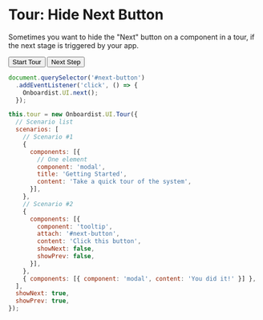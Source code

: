 # Tour: Hide Next Button

Sometimes you want to hide the "Next" button on a component in a tour, if the next stage is triggered by your app.

<div class="example">
  <button id="tour-button" @click="startTour()">Start Tour</button>
  <button id="next-button" @click="next()">Next Step</button>
</div>

```js
document.querySelector('#next-button')
  .addEventListener('click', () => {
    Onboardist.UI.next();
  });

this.tour = new Onboardist.UI.Tour({
  // Scenario list
  scenarios: [
    // Scenario #1
    {
      components: [{
        // One element
        component: 'modal',
        title: 'Getting Started',
        content: 'Take a quick tour of the system',
      }],
    },
    // Scenario #2
    {
      components: [{
        component: 'tooltip',
        attach: '#next-button', 
        content: 'Click this button',
        showNext: false,
        showPrev: false,
      }],
    },
    { components: [{ component: 'modal', content: 'You did it!' }] },
  ],
  showNext: true,
  showPrev: true,
});
```

<script>
export default {
  props: ['slot-key'],
  data: () => ({
    destroyables: [],
    tour: null,
  }),
  mounted() {
    this.tour = new Onboardist.UI.Tour({
      // Scenario list
      scenarios: [
        // Scenario #1
        {
          components: [{
            // One element
            component: 'modal',
            title: 'Getting Started',
            content: 'Take a quick tour of the system',
          }],
        },
        // Scenario #2
        {
          components: [{
            component: 'tooltip',
            attach: '#next-button', 
            content: 'Click this button',
            showNext: false,
            showPrev: false,
          }],
        },
        { components: [{ component: 'modal', content: 'You did it!' }] },
      ],
      showNext: true,
      showPrev: true,
    });
  },
  destroyed() {
    Onboardist.UI.reset();
  },
  methods: {
    startTour() {
      this.tour.start();
    },
    next() {
      Onboardist.UI.next();
    }
  },
};
</script>
